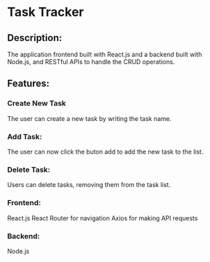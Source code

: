   # Task Tracker

## Description:
The application  frontend built with React.js and a backend built with Node.js, and  RESTful APIs to handle the CRUD operations.

## Features:

### Create New Task

The user can create a new task by writing the task name.

### Add Task:
The user can now click the buton add to add the new task to the list.

### Delete Task:
Users can delete tasks, removing them from the task list.

### Frontend:

React.js
React Router for navigation
Axios for making API requests

### Backend:
Node.js
